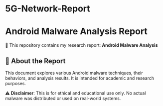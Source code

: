 # 5G-Network-Report

# Android Malware Analysis Report

📄 This repository contains my research report: **Android Malware Analysis**

## 📘 About the Report

This document explores various Android malware techniques, their behaviors, and analysis results. It is intended for academic and research purposes.

⚠️ **Disclaimer**: This is for ethical and educational use only. No actual malware was distributed or used on real-world systems.


